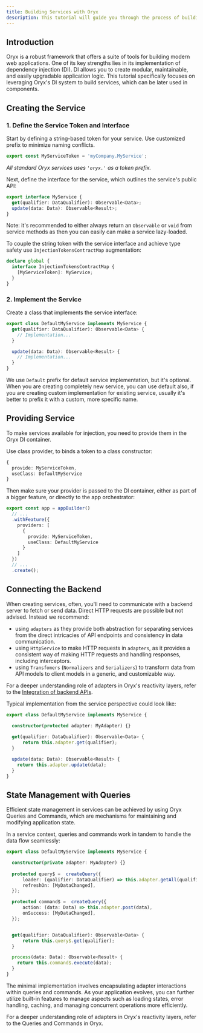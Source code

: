 ```yaml
---
title: Building Services with Oryx
description: This tutorial will guide you through the process of building services with the Oryx framework. We'll leverage Oryx's dependency injection (DI) mechanism, HttpService and Query.
---
```


## Introduction

Oryx is a robust framework that offers a suite of tools for building modern web applications. One of its key strengths lies in its implementation of dependency injection (DI). DI allows you to create modular, maintainable, and easily upgradable application logic. This tutorial specifically focuses on leveraging Oryx's DI system to build services, which can be later used in components.

## Creating the Service

### 1. Define the Service Token and Interface

Start by defining a string-based token for your service. Use customized prefix to minimize naming conflicts.

```ts
export const MyServiceToken = 'myCompany.MyService';
```

_All standard Oryx services uses `'oryx.'` as a token prefix._

Next, define the interface for the service, which outlines the service's public API:

```ts
export interface MyService {
  get(qualifier: DataQualifier): Observable<Data>;
  update(data: Data): Observable<Result>;
}
```

Note: it's recommended to either always return an `Observable` or `void` from service methods as then you can easily can make a service lazy-loaded.  

To couple the string token with the service interface and achieve type safety use `InjectionTokensContractMap` augmentation:

```ts
declare global {
  interface InjectionTokensContractMap {
    [MyServiceToken]: MyService;
  }
}
```

### 2. Implement the Service

Create a class that implements the service interface:

```ts
export class DefaultMyService implements MyService {
  get(qualifier: DataQualifier): Observable<Data> {
    // Implementation...
  }

  update(data: Data): Observable<Result> {
    // Implementation...
  }
}
```

We use `Default` prefix for default service implementation, but it's optional. When you are creating completely new service, you can use default also, if you are creating custom implementation for existing service, usually it's better to prefix it with a custom, more specific name.  

## Providing Service

To make services available for injection, you need to provide them in the Oryx DI container.

Use class provider, to binds a token to a class constructor:

```ts
{
  provide: MyServiceToken,
  useClass: DefaultMyService
}
```

Then make sure your provider is passed to the DI container, either as part of a bigger feature, or directly to the app orchestrator:

```ts
export const app = appBuilder()
  // ...
  .withFeature({
    providers: [
      {
        provide: MyServiceToken,
        useClass: DefaultMyService
      }
    ]
  })
  // ...
  .create();
```

## Connecting the Backend

When creating services, often, you'll need to communicate with a backend server to fetch or send data. Direct HTTP requests are possible but not advised. Instead we recommend:
 
- using `adapters` as they provide both abstraction for separating services from the direct intricacies of API endpoints and consistency in data communication.
- using `HttpService` to make HTTP requests in `adapters`, as it provides a consistent way of making HTTP requests and handling responses, including interceptors. 
- using `Transfomers` (`Normalizers` and `Serializers`) to transform data from API models to client models in a generic, and customizable way.

For a deeper understanding role of adapters in Oryx's reactivity layers, refer to the [Integration of backend APIs](/docs/scos/dev/front-end-development/{{page.version}}/oryx/architecture/reactivity/oryx-integration-of-backend-apis.html).


Typical implementation from the service perspective could look like:

```ts
export class DefaultMyService implements MyService {

  constructor(protected adapter: MyAdapter) {}
    
  get(qualifier: DataQualifier): Observable<Data> {
      return this.adapter.get(qualifier);
  }

  update(data: Data): Observable<Result> {
    return this.adapter.update(data);
  }
}
```

## State Management with Queries

Efficient state management in services can be achieved by using Oryx Queries and Commands, which are mechanisms for maintaining and modifying application state.

In a service context, queries and commands work in tandem to handle the data flow seamlessly:

```ts
export class DefaultMyService implements MyService {

  constructor(private adapter: MyAdapter) {}
    
  protected query$ =  createQuery({
      loader: (qualifier: DataQualifier) => this.adapter.getAll(qualifier),
      refreshOn: [MyDataChanged],
  });

  protected command$ =  createQuery({
      action: (data: Data) => this.adapter.post(data),
      onSuccess: [MyDataChanged],
  });


  get(qualifier: DataQualifier): Observable<Data> {
      return this.query$.get(qualifier);
  }

  process(data: Data): Observable<Result> {
    return this.command$.execute(data);
  }
}
```

The minimal implementation involves encapsulating adapter interactions within queries and commands. As your application evolves, you can further utilize built-in features to manage aspects such as loading states, error handling, caching, and managing concurrent operations more efficiently.

For a deeper understanding role of adapters in Oryx's reactivity layers, refer to the Queries and Commands in Oryx.
